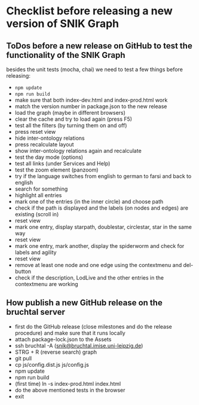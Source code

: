 # Checklist before releasing a new version of SNIK Graph

## ToDos before a new release on GitHub to test the functionality of the SNIK Graph

besides the unit tests (mocha, chai) we need to test a few things before releasing:

* `npm update`
* `npm run build`
* make sure that both index-dev.html and index-prod.html work
* match the version number in package.json to the new release
* load the graph (maybe in different browsers)
* clear the cache and try to load again (press F5)
* test all the filters (by turning them on and off)
* press reset view
* hide inter-ontology relations
* press recalculate layout
* show inter-ontology relations again and recalculate
* test the day mode (options)
* test all links (under Services and Help)
* test the zoom element (panzoom)
* try if the language switches from english to german to farsi and back to english
* search for something
* highlight all entries
* mark one of the entries (in the inner circle) and choose path
* check if the path is displayed and the labels (on nodes and edges) are existing (scroll in)
* reset view
* mark one entry, display starpath, doublestar, circlestar, star in the same way
* reset view
* mark one entry, mark another, display the spiderworm and check for labels and agility
* reset view
* remove at least one node and one edge using the contextmenu and del-button
* check if the description, LodLive and the other entries in the contextmenu are working

## How publish a new GitHub release on the bruchtal server

* first do the GitHub release (close milestones and do the release procedure) and make sure that it runs locally
* attach package-lock.json to the Assets
* ssh bruchtal -A (snik@bruchtal.imise.uni-leipzig.de)
* STRG + R (reverse search) graph
* git pull
* cp js/config.dist.js js/config.js
* npm update
* npm run build
* (first time) ln -s index-prod.html index.html
* do the above mentioned tests in the browser
* exit
